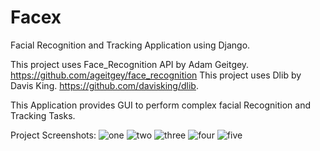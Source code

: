 # Facex
Facial Recognition and Tracking Application using Django.

This project uses Face_Recognition API by Adam Geitgey.
https://github.com/ageitgey/face_recognition
This project uses Dlib by Davis King.
https://github.com/davisking/dlib.

This Application provides GUI to perform complex facial Recognition and Tracking Tasks. 







Project Screenshots:
![one](https://user-images.githubusercontent.com/21042676/56073116-f65c7500-5dbc-11e9-853a-a5e59156888f.jpg)
![two](https://user-images.githubusercontent.com/21042676/56073123-0411fa80-5dbd-11e9-8d4d-6a08f7007a79.jpg)
![three](https://user-images.githubusercontent.com/21042676/56073125-08d6ae80-5dbd-11e9-9be0-764cf3fff7cf.jpg)
![four](https://user-images.githubusercontent.com/21042676/56073128-0d02cc00-5dbd-11e9-9d6b-0b9abb7c0ada.jpg)
![five](https://user-images.githubusercontent.com/21042676/56073129-112ee980-5dbd-11e9-9eef-a93ec85f2941.jpg)
